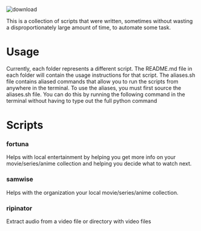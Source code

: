 ![download](https://github.com/Gamut73/Inators/assets/49840096/a450269d-9d33-49f7-82af-661584bdf376)


This is a collection of scripts that were written, sometimes without wasting a disproportionately large amount of time, to automate some task.

# Usage
Currently, each folder represents a different script. The README.md file in each folder will contain the usage instructions for that script.
The aliases.sh file contains aliased commands that allow you to run the scripts from anywhere in the terminal. To use the aliases, you must first source the aliases.sh file. You can do this by running the following command in the terminal without having to type out the full python command

# Scripts

### fortuna
Helps with local entertainment by helping you get more info on your movie/series/anime collection and helping you decide what to watch next.

### samwise
Helps with the organization your local movie/series/anime collection.

### ripinator
Extract audio from a video file or directory with video files
